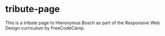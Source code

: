 # tribute-page
This is a tribute page to Hieronymus Bosch as part of the Responsive Web Design curriculum by FreeCodeCamp.

